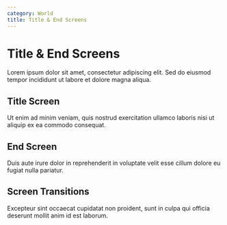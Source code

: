 ```yaml
---
category: World
title: Title & End Screens
---
```


# Title & End Screens

Lorem ipsum dolor sit amet, consectetur adipiscing elit. Sed do eiusmod tempor incididunt ut labore et dolore magna aliqua.

## Title Screen

Ut enim ad minim veniam, quis nostrud exercitation ullamco laboris nisi ut aliquip ex ea commodo consequat.

## End Screen

Duis aute irure dolor in reprehenderit in voluptate velit esse cillum dolore eu fugiat nulla pariatur.

## Screen Transitions

Excepteur sint occaecat cupidatat non proident, sunt in culpa qui officia deserunt mollit anim id est laborum.
